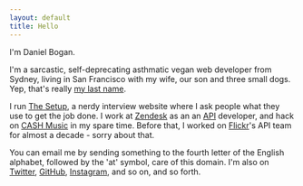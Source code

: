 ```yaml
---
layout: default
title: Hello
---
```


I'm Daniel Bogan.

I'm a sarcastic, self-deprecating asthmatic vegan web developer from Sydney, living in San Francisco with my wife, our son and three small dogs. Yep, that's really [my last name](https://en.wikipedia.org/wiki/Bogan "The Wikipedia entry for Bogan.").

I run [The Setup](https://usesthis.com/ "A nerdy interview site."), a nerdy interview website where I ask people what they use to get the job done. I work at [Zendesk](https://www.zendesk.com "Awesome customer support software.") as an an [API](https://developer.zendesk.com/rest_api "The Zendesk API.") developer, and hack on [CASH Music](http://cashmusic.org/ "Open-source music tools.") in my spare time. Before that, I worked on [Flickr](https://flickr.com/ "A photo sharing website.")'s API team for almost a decade - sorry about that.

You can email me by sending something to the fourth letter of the English alphabet, followed by the 'at' symbol, care of this domain. I'm also on [Twitter](https://twitter.com/waferbaby "My Twitter account."), [GitHub](https://github.com/waferbaby/ "My GitHub account."), [Instagram](https://instagram.com/waferbaby "My Instagram account."), and so on, and so forth.